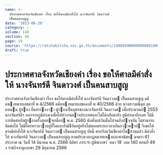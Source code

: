 ```yaml
---
name: >-
  ประกาศศาลจังหวัดเชียงคำ เรื่อง ขอให้ศาลมีคำสั่งให้ นางจันทร์ดี จินดาวงศ์
  เป็นคนสาบสูญ
date: '2023-06-29'
category: ง
volume: 140
section: 49
page: 19
source: 'https://ratchakitcha.soc.go.th/documents/140D049N0000000001900.pdf'
draft: true
---
```


# ประกาศศาลจังหวัดเชียงคำ เรื่อง ขอให้ศาลมีคำสั่งให้ นางจันทร์ดี จินดาวงศ์ เป็นคนสาบสูญ

ประกาศศาลจังหวัดเชียงคํา เรื่อง ขอให้ศาลมีคําสั่งให้ นางจันทร์ดี จินดาวงศ เป็นคนสาบสูญ คดีแพงหมายเลขดําที่ พ 4/2566 คดีแพงหมายเลขแดงที่ พ 40/2566 ด้วย นางสาวมณีนุช อุดแหนน ผู้รอง ยื่นคํารองวา ผู้รองเป็นบุตรของนางจันทร์ดี จินดาวงศ เมื่อประมาณป 2553 นางจันทร์ดีฯ ออกจากภูมิลําเนาเพื่อไปทํางานตางประเทศและไม่ได้กลับมายัง ภูมิลําเนาอีกเลย ได้มีการติดต่อกับผู้รองครั้งสุดทายเมื่อป พ.ศ. 2560 นับตั้งแต่วันนั้นไปจนถึงปจจุบัน ไม่สามารถติดต่อได้ ไม่มีใครทราบวาอยู่ที่ใดและยังมีชีวิตอยู่หรือไม่ตลอดระยะเวลาเกินกวาหาป จึงขอให้ศาลมีคําสั่งให้ นางจันทร์ดี จินดาวงศ เป็นคนสาบสูญ บัดนี้ ศาลจังหวัดเชียงคําไตสวนแล้ว มีคําสั่งให้ นางจันทร์ดี จินดาวงศ เป็นคนสาบสูญ ตามประมวลกฎหมายแพงและพาณิชย มาตรา 61 ประกาศ ณ วันที่ 14 มีนาคม พ.ศ. 2566 นิติธร ภาระจํา ผู้พิพากษา ้ หนา 19 ่ เลม 140 ตอนที่ 49 ง ราชกิจจานุเบกษา 29 มิถุนายน 2566
